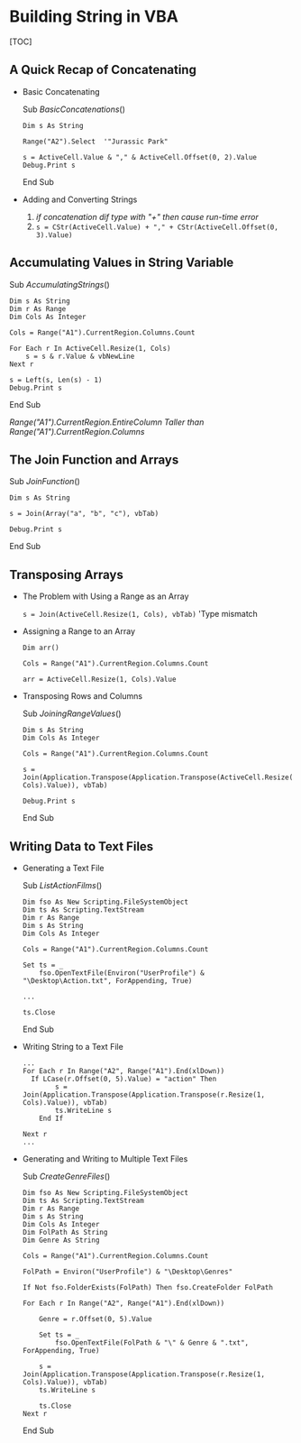 # Building String in VBA

[TOC]

## A Quick Recap of Concatenating

- Basic Concatenating

  Sub *BasicConcatenations*() 

      Dim s As String
      
      Range("A2").Select  '"Jurassic Park"
      
      s = ActiveCell.Value & "," & ActiveCell.Offset(0, 2).Value
      Debug.Print s 

  End Sub

- Adding and Converting Strings

  1. *if concatenation dif type with "+"  then cause run-time error*
  2. `s = CStr(ActiveCell.Value) + "," + CStr(ActiveCell.Offset(0, 3).Value)`

  

## Accumulating Values in String Variable

Sub *AccumulatingStrings*()

    Dim s As String
    Dim r As Range
    Dim Cols As Integer
    
    Cols = Range("A1").CurrentRegion.Columns.Count 
    
    For Each r In ActiveCell.Resize(1, Cols)
        s = s & r.Value & vbNewLine
    Next r
    
    s = Left(s, Len(s) - 1)
    Debug.Print s

End Sub

*Range("A1").CurrentRegion.EntireColumn Taller than Range("A1").CurrentRegion.Columns*

## The Join Function and Arrays

Sub *JoinFunction*()

    Dim s As String
    
    s = Join(Array("a", "b", "c"), vbTab)
    
    Debug.Print s

End Sub

## Transposing Arrays

- The Problem with Using a Range as an Array

  `s = Join(ActiveCell.Resize(1, Cols), vbTab)` 'Type mismatch

- Assigning a Range to an Array

      Dim arr()
      
      Cols = Range("A1").CurrentRegion.Columns.Count
      
      arr = ActiveCell.Resize(1, Cols).Value

- Transposing Rows and Columns

  Sub *JoiningRangeValues*()

      Dim s As String
      Dim Cols As Integer
      
      Cols = Range("A1").CurrentRegion.Columns.Count
      
      s = Join(Application.Transpose(Application.Transpose(ActiveCell.Resize(1, Cols).Value)), vbTab)
      
      Debug.Print s

  End Sub



## Writing Data to Text Files

- Generating a Text File

  Sub *ListActionFilms*()

      Dim fso As New Scripting.FileSystemObject
      Dim ts As Scripting.TextStream
      Dim r As Range
      Dim s As String
      Dim Cols As Integer
      
      Cols = Range("A1").CurrentRegion.Columns.Count
      
      Set ts = _
          fso.OpenTextFile(Environ("UserProfile") & "\Desktop\Action.txt", ForAppending, True)
      
      ...
      
      ts.Close

  End Sub

- Writing String to a Text File

      ...
      For Each r In Range("A2", Range("A1").End(xlDown))
      	If LCase(r.Offset(0, 5).Value) = "action" Then
              s = Join(Application.Transpose(Application.Transpose(r.Resize(1, Cols).Value)), vbTab)
              ts.WriteLine s
          End If
      
      Next r
      ...

- Generating and Writing to Multiple Text Files

  Sub *CreateGenreFiles*()

      Dim fso As New Scripting.FileSystemObject
      Dim ts As Scripting.TextStream
      Dim r As Range
      Dim s As String
      Dim Cols As Integer
      Dim FolPath As String
      Dim Genre As String
      
      Cols = Range("A1").CurrentRegion.Columns.Count
      
      FolPath = Environ("UserProfile") & "\Desktop\Genres"
      
      If Not fso.FolderExists(FolPath) Then fso.CreateFolder FolPath
      
      For Each r In Range("A2", Range("A1").End(xlDown))
      
          Genre = r.Offset(0, 5).Value
          
          Set ts = _
              fso.OpenTextFile(FolPath & "\" & Genre & ".txt", ForAppending, True)
          
          s = Join(Application.Transpose(Application.Transpose(r.Resize(1, Cols).Value)), vbTab)
          ts.WriteLine s
          
          ts.Close
      Next r

  End Sub